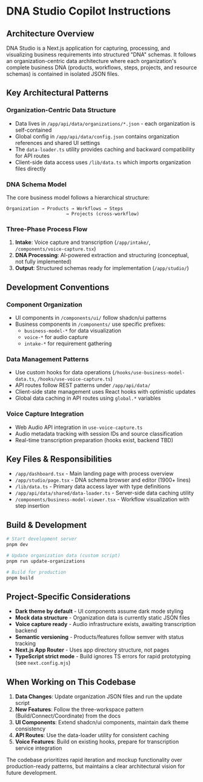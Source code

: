 # DNA Studio Copilot Instructions

## Architecture Overview

DNA Studio is a Next.js application for capturing, processing, and visualizing business requirements into structured "DNA" schemas. It follows an organization-centric data architecture where each organization's complete business DNA (products, workflows, steps, projects, and resource schemas) is contained in isolated JSON files.

## Key Architectural Patterns

### Organization-Centric Data Structure
- Data lives in `/app/api/data/organizations/*.json` - each organization is self-contained
- Global config in `/app/api/data/config.json` contains organization references and shared UI settings
- The `data-loader.ts` utility provides caching and backward compatibility for API routes
- Client-side data access uses `/lib/data.ts` which imports organization files directly

### DNA Schema Model
The core business model follows a hierarchical structure:
```
Organization → Products → Workflows → Steps
                      → Projects (cross-workflow)
```

### Three-Phase Process Flow
1. **Intake**: Voice capture and transcription (`/app/intake/`, `/components/voice-capture.tsx`)
2. **DNA Processing**: AI-powered extraction and structuring (conceptual, not fully implemented)  
3. **Output**: Structured schemas ready for implementation (`/app/studio/`)

## Development Conventions

### Component Organization
- UI components in `/components/ui/` follow shadcn/ui patterns
- Business components in `/components/` use specific prefixes:
  - `business-model-*` for data visualization
  - `voice-*` for audio capture
  - `intake-*` for requirement gathering

### Data Management Patterns
- Use custom hooks for data operations (`/hooks/use-business-model-data.ts`, `/hooks/use-voice-capture.ts`)
- API routes follow REST patterns under `/app/api/data/`
- Client-side state management uses React hooks with optimistic updates
- Global data caching in API routes using `global.*` variables

### Voice Capture Integration
- Web Audio API integration in `use-voice-capture.ts` 
- Audio metadata tracking with session IDs and source classification
- Real-time transcription preparation (hooks exist, backend TBD)

## Key Files & Responsibilities

- `/app/dashboard.tsx` - Main landing page with process overview
- `/app/studio/page.tsx` - DNA schema browser and editor (1900+ lines)
- `/lib/data.ts` - Primary data access layer with type definitions
- `/app/api/data/shared/data-loader.ts` - Server-side data caching utility
- `/components/business-model-viewer.tsx` - Workflow visualization with step insertion

## Build & Development

```bash
# Start development server
pnpm dev

# Update organization data (custom script)
pnpm run update-organizations

# Build for production
pnpm build
```

## Project-Specific Considerations

- **Dark theme by default** - UI components assume dark mode styling
- **Mock data structure** - Organization data is currently static JSON files
- **Voice capture ready** - Audio infrastructure exists, awaiting transcription backend
- **Semantic versioning** - Products/features follow semver with status tracking
- **Next.js App Router** - Uses app directory structure, not pages
- **TypeScript strict mode** - Build ignores TS errors for rapid prototyping (see `next.config.mjs`)

## When Working on This Codebase

1. **Data Changes**: Update organization JSON files and run the update script
2. **New Features**: Follow the three-workspace pattern (Build/Connect/Coordinate) from the docs
3. **UI Components**: Extend shadcn/ui components, maintain dark theme consistency
4. **API Routes**: Use the data-loader utility for consistent caching
5. **Voice Features**: Build on existing hooks, prepare for transcription service integration

The codebase prioritizes rapid iteration and mockup functionality over production-ready patterns, but maintains a clear architectural vision for future development.